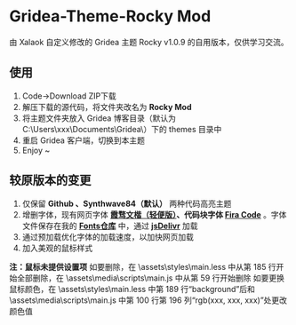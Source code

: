 # Gridea-Theme-Rocky Mod

由 Xalaok 自定义修改的 Gridea 主题 Rocky v1.0.9 的自用版本，仅供学习交流。

## 使用

1. Code→Download ZIP下载
2. 解压下载的源代码，将文件夹改名为 **Rocky Mod** 
3. 将主题文件夹放入 Gridea 博客目录（默认为C:\Users\xxx\Documents\Gridea\）下的 themes 目录中
4. 重启 Gridea 客户端，切换到本主题
5. Enjoy ~

## 较原版本的变更

1. 仅保留 **Github 、Synthwave84（默认）** 两种代码高亮主题
2. 增删字体，现有网页字体 **[霞骛文楷（轻便版）](https://github.com/lxgw/LxgwWenKai-Lite)、代码块字体 [Fira Code](https://github.com/tonsky/FiraCode)** 。字体文件保存在我的 **[Fonts仓库](https://github.com/Xalaok/Fonts)** 中，通过 **[jsDelivr](https://www.jsdelivr.com/)** 加载
3. 通过预加载优化字体的加载速度，以加快网页加载
4. 加入美观的鼠标样式

**注：鼠标未提供设置项**
如要删除，在 \assets\styles\main.less 中从第 185 行开始全部删除，在 \assets\media\scripts\main.js 中从第 59 行开始删除
如要更换鼠标颜色，在 \assets\styles\main.less 中第 189 行“background”后和 \assets\media\scripts\main.js 中第 100 行第 196 列“rgb(xxx, xxx, xxx)”处更改颜色值